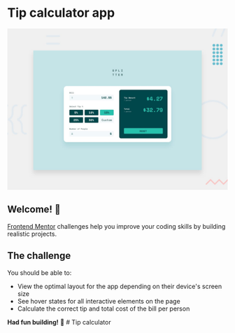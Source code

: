 # Tip calculator app

![Design preview for the Tip calculator app coding challenge](./design/desktop-preview.jpg)

## Welcome! 👋

[Frontend Mentor](https://www.frontendmentor.io) challenges help you improve your coding skills by building realistic projects.


## The challenge

You should be able to:

- View the optimal layout for the app depending on their device's screen size
- See hover states for all interactive elements on the page
- Calculate the correct tip and total cost of the bill per person


**Had fun building!** 🚀
#   Tip calculator 
 
 
